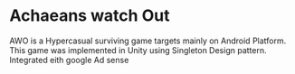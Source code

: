 # Achaeans watch Out
 AWO is a Hypercasual surviving game targets mainly on Android Platform. This game was implemented in Unity using Singleton Design pattern. Integrated eith google Ad sense
